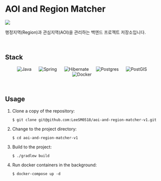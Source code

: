 # AOI and Region Matcher

<img src="https://img.shields.io/badge/version-2022.05.1-blue.svg">

행정지역(Region)과 관심지역(AOI)을 관리하는 백엔드 프로젝트 저장소입니다.

<br/>

## Stack
<p align="center">
   <img style="height : auto; margin-left : 10px; margin-right : 10px;" alt="Java" src ="https://img.shields.io/badge/Java-007396.svg?&style=for-the-badge&logo=Java&logoColor=ffffff"/>
   <img style="height : auto; margin-left : 10px; margin-right : 10px;" alt="Spring" src ="https://img.shields.io/badge/Spring-6DB33F.svg?&style=for-the-badge&logo=Spring&logoColor=ffffff"/>
   <img style="height : auto; margin-left : 10px; margin-right : 10px;" alt="Hibernate" src ="https://img.shields.io/badge/Hibernate-59666C.svg?&style=for-the-badge&logo=Hibernate&logoColor=ffffff"/>
   <img style="height : auto; margin-left : 10px; margin-right : 10px;" alt="Postgres" src ="https://img.shields.io/badge/PostgreSQL-4169E1.svg?&style=for-the-badge&logo=PostgreSQL&logoColor=ffffff"/>
   <img style="height : auto; margin-left : 10px; margin-right : 10px;" alt="PostGIS" src ="https://img.shields.io/badge/PostGIS-4169E1.svg?&style=for-the-badge&logo=PostgreSQL&logoColor=ffffff"/>
   <img style="height : auto; margin-left : 10px; margin-right : 10px;" alt="Docker" src ="https://img.shields.io/badge/Docker-2496ED.svg?&style=for-the-badge&logo=Docker&logoColor=ffffff"/>
</p>


<br/>

## Usage
1. Clone a copy of the repository:
   ```shell
   $ git clone git@github.com:LeeSM0518/aoi-and-region-matcher-v1.git
   ```

2. Change to the project directory:
   ```shell
   $ cd aoi-and-region-matcher-v1
   ```

3. Build to the project:
   ```shell
   $ ./gradlew build
   ```

4. Run docker containers in the background:
   ```shell
   $ docker-compose up -d
   ```